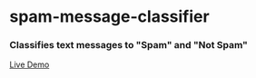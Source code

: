 # spam-message-classifier
### Classifies text messages to "Spam" and "Not Spam"
<a href="https://atharvaswami-spam-message-classifier-run-ck31yy.streamlitapp.com/" target="_blank" >Live Demo</a>
